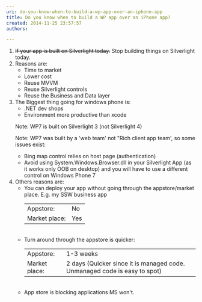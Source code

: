 ```yaml
---
uri: do-you-know-when-to-build-a-wp-app-over-an-iphone-app
title: Do you know when to build a WP app over an iPhone app?
created: 2014-11-25 23:57:57
authors:

---
```





<span class='intro'> <ol><li>
                    <s>If your app is built on Silverlight today.</s> Stop building things on Silverlight today.
                </li><li>
                    Reasons are&#58;<br>
                <ul><li>Time to market</li><li>Lower cost</li><li>Reuse MVVM</li><li>Reuse Silverlight controls</li><li>Reuse the Business and Data layer</li></ul></li><li>
                    The Biggest thing going for windows phone is&#58;<br>
                <ul><li>.NET dev shops</li><li>Environment more productive than xcode</li></ul><p>
                    Note&#58; WP7 is built on Silverlight 3 (not Silverlight 4)</p><p>
                    Note&#58; WP7 was built by a 'web team' not &quot;Rich client app team', so some issues exist&#58;</p><ul><li>Bing map control relies on host page (authentication)</li><li>Avoid using System.Windows.Browser.dll in your Silverlight App (as it works only
                        OOB on desktop) and you will have to use a different control on Windows Phone 7</li></ul></li><li>
                    Others reasons are&#58;
                    <ul><li>You can deploy your app without going through the appstore/market place. E.g. my
                    SSW business app<br>
                <table class="data"><tbody><tr><td>
                            Appstore&#58;
                        </td><td>
                            No
                        </td></tr><tr><td>
                            Market place&#58;
                        </td><td>
                            Yes
                        </td></tr></tbody></table>
                        <br>
                </li><li>
                    Turn around through the appstore is quicker&#58;
                <table class="data"><tbody><tr><td>
                            Appstore&#58;
                        </td><td>
                            1-3 weeks
                        </td></tr><tr><td>
                            Market place&#58;
                        </td><td>
                            2 days (Quicker since it is managed code. Unmanaged code is easy to spot)
                        </td></tr></tbody></table>
                    <br>
                </li><li>
                    App store is blocking applications MS won't.
                </li></ul></li></ol> </span>




